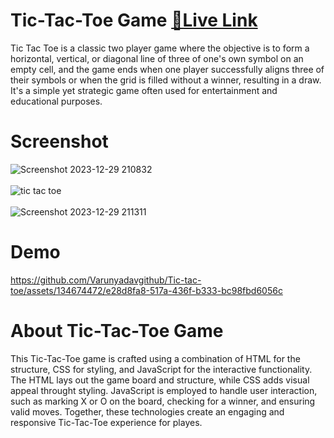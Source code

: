# Tic-Tac-Toe Game [**🔗Live Link**](https://varunyadavgithub.github.io/Tic-tac-toe/)

Tic Tac Toe is a classic two player game where the objective is to form a horizontal, vertical, or diagonal line of three of one's own symbol
on an empty cell, and the game ends when one player successfully aligns three of their symbols or when the grid is filled without a winner,
resulting in a draw. It's a simple yet strategic game often used for entertainment and educational purposes.

# Screenshot
![Screenshot 2023-12-29 210832](https://github.com/Varunyadavgithub/Tic-tac-toe/assets/134674472/8190ce18-40f8-45fb-bafe-99e4efbfe237)
<br><br>
![tic tac toe](https://github.com/Varunyadavgithub/Tic-tac-toe/assets/134674472/e55b5512-5ba7-4b6e-975e-5bef643ceeab)
<br><br>
![Screenshot 2023-12-29 211311](https://github.com/Varunyadavgithub/Tic-tac-toe/assets/134674472/abdf94da-ed52-4a0a-9be7-83bb24c4810c)


# Demo
https://github.com/Varunyadavgithub/Tic-tac-toe/assets/134674472/e28d8fa8-517a-436f-b333-bc98fbd6056c


# About Tic-Tac-Toe Game
This Tic-Tac-Toe game is crafted using a combination of HTML for the structure, CSS for styling, and JavaScript for the interactive functionality.
The HTML lays out the game board and structure, while CSS adds visual appeal throught styling. JavaScript is employed to handle user interaction,
such as marking X or O on the board, checking for a winner, and ensuring valid moves. Together, these technologies create an engaging and responsive 
Tic-Tac-Toe experience for playes.
